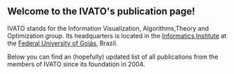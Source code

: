 ## Welcome to the IVATO's publication page!

IVATO stands for the Information Visualization, Algorithms,Theory and Optimization group. Its headquarters is located in the [Informatics Institute](http://inf.ufg.br/) at the [Federal University of Goiás](https://ufg.br/), Brazil. 

Below you can find an (hopefully) updated list of all publications from the members of IVATO since its foundation in 2004.
